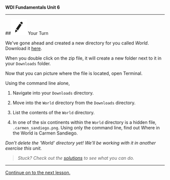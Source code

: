 **WDI Fundamentals Unit 6**

---

##![Your Turn](../assets/exercise.png) Your Turn

We've gone ahead and created a new directory for you called <em>World</em>. Download it <a href="http://generalassembly.github.io/prework/assets/activity/World.zip">here</a>.

When you double click on the zip file, it will create a new folder next to it in your `Downloads` folder.

Now that you can picture where the file is located, open Terminal.

Using the command line alone,

1) Navigate into your `Downloads` directory.

2) Move into the `World` directory from the `Downloads` directory.

3) List the contents of the `World` directory.

4. In one of the six continents within the `World` directory is a hidden file, `.carmen_sandiego.png`. Using only the command line, find out Where in the World is Carmen Sandiego.

*Don't delete the 'World' directory yet! We'll be working with it in another exercise this unit.*

> *Stuck? Check out the [solutions](../exercise-solutions.md) to see what you can do.*

---

[Continue on to the next lesson.](08_lesson.md)
